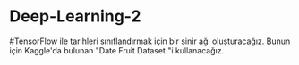 # Deep-Learning-2
#TensorFlow ile tarihleri sınıflandırmak için bir sinir ağı oluşturacağız. Bunun için Kaggle'da bulunan "Date Fruit Dataset "i kullanacağız.
